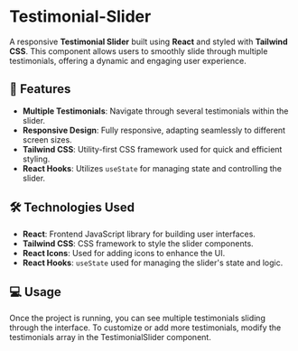 # Testimonial-Slider

A responsive **Testimonial Slider** built using **React** and styled with **Tailwind CSS**. This component allows users to smoothly slide through multiple testimonials, offering a dynamic and engaging user experience.

## 🚀 Features

- **Multiple Testimonials**: Navigate through several testimonials within the slider.
- **Responsive Design**: Fully responsive, adapting seamlessly to different screen sizes.
- **Tailwind CSS**: Utility-first CSS framework used for quick and efficient styling.
- **React Hooks**: Utilizes `useState` for managing state and controlling the slider.

## 🛠️ Technologies Used

- **React**: Frontend JavaScript library for building user interfaces.
- **Tailwind CSS**: CSS framework to style the slider components.
- **React Icons**: Used for adding icons to enhance the UI.
- **React Hooks**: `useState` used for managing the slider's state and logic.

## 💻 Usage
Once the project is running, you can see multiple testimonials sliding through the interface. To customize or add more testimonials, modify the testimonials array in the TestimonialSlider component.
